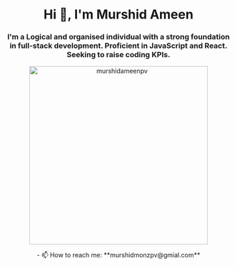 <h1 align="center">Hi 👋, I'm Murshid Ameen</h1>
<h3 align="center">I'm a Logical and organised individual with a strong foundation in full-stack development. Proficient in JavaScript and React. Seeking to raise coding KPIs.</h3>

<p align="center">
  <img width="400" src="https://cdn.dribbble.com/users/1162077/screenshots/3848914/programmer.gif" alt="murshidameenpv" />
</p>

<p align="center">
  - 📫 How to reach me: **murshidmonzpv@gmial.com**
</p>


